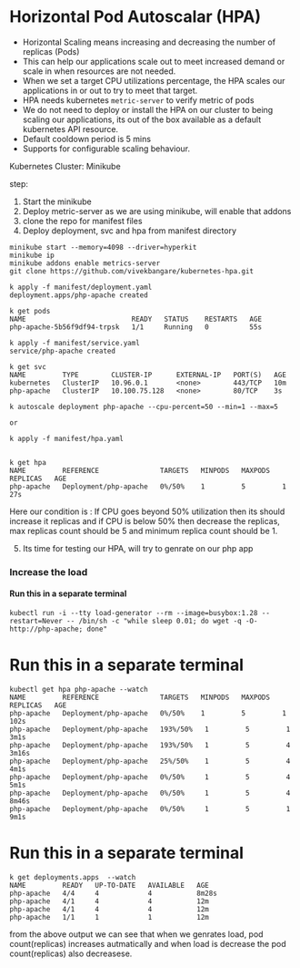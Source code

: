# Horizontal Pod Autoscalar (HPA)

- Horizontal Scaling means increasing and decreasing the number of replicas (Pods)
- This can help our applications scale out to meet increased demand or scale in when resources are not needed.
- When we set a target CPU utilizations percentage, the HPA scales our applications in or out to try to meet that target.
- HPA needs kubernetes ```metric-server``` to verify metric of pods
- We do not need to deploy or install the HPA on our cluster to being scaling our applications, its out of the box available as a default kubernetes API resource.
- Default cooldown period is 5 mins
- Supports for configurable scaling behaviour.

Kubernetes Cluster: Minikube

step: 
1. Start the minikube
2. Deploy metric-server as we are using minikube, will enable that addons
3. clone the repo for manifest files
4. Deploy deployment, svc and hpa from manifest directory
```
minikube start --memory=4098 --driver=hyperkit
minikube ip
minikube addons enable metrics-server
git clone https://github.com/vivekbangare/kubernetes-hpa.git
```
```
k apply -f manifest/deployment.yaml 
deployment.apps/php-apache created

k get pods
NAME                          READY   STATUS    RESTARTS   AGE
php-apache-5b56f9df94-trpsk   1/1     Running   0          55s

k apply -f manifest/service.yaml 
service/php-apache created

k get svc
NAME         TYPE        CLUSTER-IP      EXTERNAL-IP   PORT(S)   AGE
kubernetes   ClusterIP   10.96.0.1       <none>        443/TCP   10m
php-apache   ClusterIP   10.100.75.128   <none>        80/TCP    3s
```

```
k autoscale deployment php-apache --cpu-percent=50 --min=1 --max=5

or 

k apply -f manifest/hpa.yaml


k get hpa
NAME         REFERENCE               TARGETS   MINPODS   MAXPODS   REPLICAS   AGE
php-apache   Deployment/php-apache   0%/50%    1         5         1          27s
```

Here our condition is : If CPU goes beyond 50% utilization then its should increase it replicas and if CPU is below 50% then decrease the replicas, max replicas count should be 5 and minimum replica count should be 1.

5. Its time for testing our HPA, will try to genrate on our php app

### Increase the load
#### Run this in a separate terminal
```
kubectl run -i --tty load-generator --rm --image=busybox:1.28 --restart=Never -- /bin/sh -c "while sleep 0.01; do wget -q -O- http://php-apache; done"
```

# Run this in a separate terminal
```
kubectl get hpa php-apache --watch
NAME         REFERENCE               TARGETS   MINPODS   MAXPODS   REPLICAS   AGE
php-apache   Deployment/php-apache   0%/50%    1         5         1          102s
php-apache   Deployment/php-apache   193%/50%   1         5         1          3m1s
php-apache   Deployment/php-apache   193%/50%   1         5         4          3m16s
php-apache   Deployment/php-apache   25%/50%    1         5         4          4m1s
php-apache   Deployment/php-apache   0%/50%     1         5         4          5m1s
php-apache   Deployment/php-apache   0%/50%     1         5         4          8m46s
php-apache   Deployment/php-apache   0%/50%     1         5         1          9m1s
```

# Run this in a separate terminal
```
k get deployments.apps  --watch
NAME         READY   UP-TO-DATE   AVAILABLE   AGE
php-apache   4/4     4            4           8m28s
php-apache   4/1     4            4           12m
php-apache   4/1     4            4           12m
php-apache   1/1     1            1           12m
```

from the above output we can see that when we genrates load, pod count(replicas) increases autmatically and when load is decrease the pod count(replicas) also decreasese.